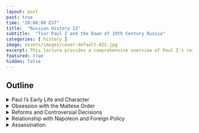 ```yaml
---
layout: post
past: true
time: "20:00:00 EST"
title:  "Russian History 12"
subtitle:  "Tsar Paul I and the Dawn of 19th Century Russia"
categories: [ history ]
image: assets/images/cover-default-02C.jpg
excerpt: This lecture provides a comprehensive overview of Paul I's reign, personality, policies, and impact on Russian history, ending with his assassination and the transition to the 19th century.
featured: true
hidden: false
---
```


## Outline

<details><summary>Paul I’s Early Life and Character</summary>
<ul>
    <li>The mystery surrounding Paul I's paternity: was he the son of Peter III or of one of Catherine the Great’s lovers?</li>
    <li>Mercurial and unpredictable by nature; nervous and hyperactive behavior as a child.</li>
    <li>Despite receiving an excellent education, Paul I lacked the patience to fully benefit from it, though he was well-versed in languages and was initially influenced by progressive ideas.</li>
</ul>
</details>

<details><summary>Obsession with the Maltese Order</summary>
    <ul>
        <li>Paul I became fascinated with the history of the Knights Hospitaller (Maltese Order), which played a significant role in his life and reign.</li>
        <li>His admiration for this order influenced his actions, including becoming the Grand Master of the order.</li>
    </ul>
</details>

<details><summary>Reforms and Controversial Decisions</summary>
    <ul>
        <li>He reversed many of Catherine the Great’s policies, including changes to the throne succession laws, which led to long-term instability.</li>
        <li>Paul I allowed criminal prosecution of noblemen, imposed taxes on them, and enacted laws to protect serfs from being sold without land.</li>
        <li>He exhumed and reburied his father with full honors while taking vengeance on his mother’s lovers.</li>
        <li> He reformed the army, reverting it to a Prussian model that emphasized parades and drills over practicality in warfare.</li>
    </ul>
</details>

<details><summary>Relationship with Napoleon and Foreign Policy</summary>
    <ul>
        <li>Paul I’s foreign policy was influenced by his personal feelings, leading to alliances and conflicts.</li>
        <li>His admiration for the Maltese Order led to a conflict with Napoleon after Napoleon seized Malta.</li>
        <li>Paul’s erratic decisions included forming a coalition with Austria against Napoleon and sending troops to Denmark, which were actions that strained relations with England.</li>
    </ul>
</details>

<details><summary>Assassination</summary>
    <ul>
        <li>Due to his erratic and unpopular decisions, a conspiracy against Paul I formed.</li>
        <li>The assassination was carried out by a group of officers who initially intended to force his abdication but ended up killing him when he resisted.</li>
        <li>Travel recommendation: a visit St. Michael’s Castle in St. Petersburg, where Paul I was assassinated.</li>
        <li>Paul I's death marked the beginning of the 19th century in Russia.</li>
    </ul>
</details>